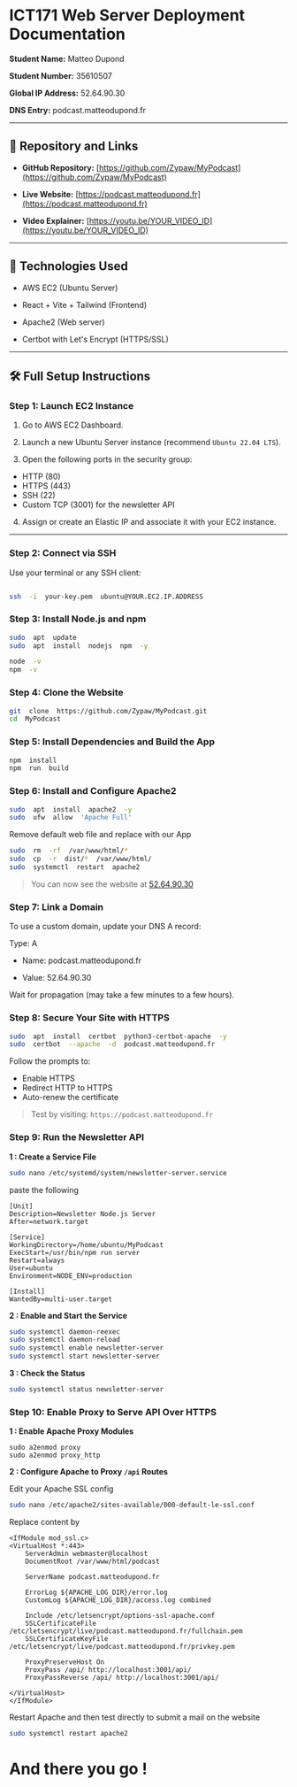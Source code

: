 
# ICT171 Web Server Deployment Documentation

  

**Student Name:** Matteo Dupond

**Student Number:** 35610507

**Global IP Address:** 52.64.90.30

**DNS Entry:**  podcast.matteodupond.fr

  

---

  

## 📂 Repository and Links

  

-  **GitHub Repository:** [https://github.com/Zypaw/MyPodcast](https://github.com/Zypaw/MyPodcast)

-  **Live Website:** [https://podcast.matteodupond.fr](https://podcast.matteodupond.fr)

-  **Video Explainer:** [https://youtu.be/YOUR_VIDEO_ID](https://youtu.be/YOUR_VIDEO_ID)

  

---

  

## 🧰 Technologies Used

  

- AWS EC2 (Ubuntu Server)

- React + Vite + Tailwind (Frontend)

- Apache2 (Web server)

- Certbot with Let's Encrypt (HTTPS/SSL)

  

---

  

## 🛠️ Full Setup Instructions

  

### Step 1: Launch EC2 Instance

  

1. Go to AWS EC2 Dashboard.

2. Launch a new Ubuntu Server instance (recommend `Ubuntu 22.04 LTS`).

3. Open the following ports in the security group:

- HTTP (80)
- HTTPS (443)
- SSH (22)
- Custom TCP (3001) for the newsletter API


4. Assign or create an Elastic IP and associate it with your EC2 instance.

  

---

  

### Step 2: Connect via SSH

  

Use your terminal or any SSH client:

  

```bash

ssh  -i  your-key.pem  ubuntu@YOUR.EC2.IP.ADDRESS

```

  

### Step 3: Install Node.js and npm

  

```bash
sudo  apt  update
sudo  apt  install  nodejs  npm  -y

node  -v
npm  -v
```

  

### Step 4: Clone the Website

  

```bash
git  clone  https://github.com/Zypaw/MyPodcast.git
cd  MyPodcast
```

  

### Step 5: Install Dependencies and Build the App

  

```bash
npm  install
npm  run  build
```

  

### Step 6: Install and Configure Apache2

  

```bash
sudo  apt  install  apache2  -y
sudo  ufw  allow  'Apache Full'
```

Remove default web file and replace with our App

```bash
sudo  rm  -rf  /var/www/html/*
sudo  cp  -r  dist/*  /var/www/html/
sudo  systemctl  restart  apache2
```

> You can now see the website at [52.64.90.30](52.64.90.30)

  

### Step 7: Link a Domain

To use a custom domain, update your DNS A record:

  

Type: A

  

- Name: podcast.matteodupond.fr

- Value: 52.64.90.30

  

Wait for propagation (may take a few minutes to a few hours).

  

### Step 8: Secure Your Site with HTTPS

  

```bash
sudo  apt  install  certbot  python3-certbot-apache  -y
sudo  certbot  --apache  -d  podcast.matteodupond.fr
```

Follow the prompts to:

- Enable HTTPS
- Redirect HTTP to HTTPS
- Auto-renew the certificate

> Test by visiting: `https://podcast.matteodupond.fr`

### Step 9: Run the Newsletter API
**1 : Create a Service File**  
```bash
sudo nano /etc/systemd/system/newsletter-server.service
```
paste the following
```
[Unit]
Description=Newsletter Node.js Server
After=network.target

[Service]
WorkingDirectory=/home/ubuntu/MyPodcast
ExecStart=/usr/bin/npm run server
Restart=always
User=ubuntu
Environment=NODE_ENV=production

[Install]
WantedBy=multi-user.target
```

**2 : Enable and Start the Service**
```bash
sudo systemctl daemon-reexec
sudo systemctl daemon-reload
sudo systemctl enable newsletter-server
sudo systemctl start newsletter-server
```

**3 : Check the Status**
```bash
sudo systemctl status newsletter-server
```

### Step 10: Enable Proxy to Serve API Over HTTPS
**1 : Enable Apache Proxy Modules**

```
sudo a2enmod proxy
sudo a2enmod proxy_http
```

**2 : Configure Apache to Proxy `/api` Routes**

Edit your Apache SSL config
```bash
sudo nano /etc/apache2/sites-available/000-default-le-ssl.conf
```
Replace content by
```
<IfModule mod_ssl.c>
<VirtualHost *:443>
    ServerAdmin webmaster@localhost
    DocumentRoot /var/www/html/podcast

    ServerName podcast.matteodupond.fr

    ErrorLog ${APACHE_LOG_DIR}/error.log
    CustomLog ${APACHE_LOG_DIR}/access.log combined

    Include /etc/letsencrypt/options-ssl-apache.conf
    SSLCertificateFile /etc/letsencrypt/live/podcast.matteodupond.fr/fullchain.pem
    SSLCertificateKeyFile /etc/letsencrypt/live/podcast.matteodupond.fr/privkey.pem

    ProxyPreserveHost On
    ProxyPass /api/ http://localhost:3001/api/
    ProxyPassReverse /api/ http://localhost:3001/api/

</VirtualHost>
</IfModule>
```
Restart Apache and then test directly to submit a mail on the website
```bash
sudo systemctl restart apache2
```


# And there you go ! 

